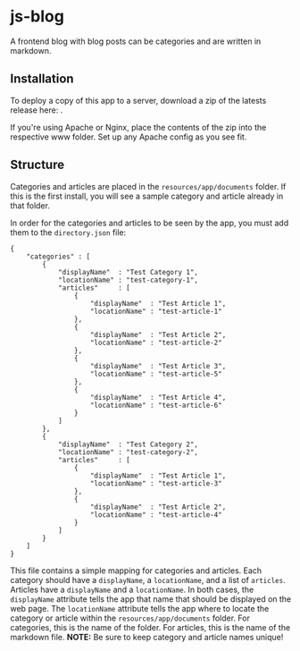 js-blog
=======

A frontend blog with blog posts can be categories and are written in markdown.

Installation
------------

To deploy a copy of this app to a server, download a zip of the latests release here: .

If you're using Apache or Nginx, place the contents of the zip into the respective www folder. Set up any Apache config as you see fit.

Structure
---------

Categories and articles are placed in the `resources/app/documents` folder. If this is the first install, you will see a sample category and article already in that folder.

In order for the categories and articles to be seen by the app, you must add them to the `directory.json` file:

    {
        "categories" : [
            {
                "displayName"  : "Test Category 1",
                "locationName" : "test-category-1",
                "articles"     : [
                    {
                        "displayName"  : "Test Article 1",
                        "locationName" : "test-article-1"
                    },
                    {
                        "displayName"  : "Test Article 2",
                        "locationName" : "test-article-2"
                    },
                    {
                        "displayName"  : "Test Article 3",
                        "locationName" : "test-article-5"
                    },
                    {
                        "displayName"  : "Test Article 4",
                        "locationName" : "test-article-6"
                    }
                ]
            },
            {
                "displayName"  : "Test Category 2",
                "locationName" : "test-category-2",
                "articles"     : [
                    {
                        "displayName"  : "Test Article 1",
                        "locationName" : "test-article-3"
                    },
                    {
                        "displayName"  : "Test Article 2",
                        "locationName" : "test-article-4"
                    }
                ]
            }
        ]
    }

This file contains a simple mapping for categories and articles. Each category should have a `displayName`, a `locationName`, and a list of `articles`. Articles have a `displayName` and a `locationName`. In both cases, the `displayName` attribute tells the app that name that should be displayed on the web page. The `locationName` attribute tells the app where to locate the category or article within the `resources/app/documents` folder. For categories, this is the name of the folder. For articles, this is the name of the markdown file. **NOTE:** Be sure to keep category and article names unique!

    
